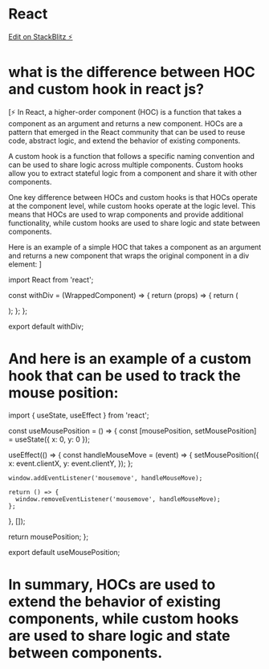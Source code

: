 # React

[Edit on StackBlitz ⚡️](https://stackblitz.com/edit/react-tsfqr3)

# what is the difference between HOC and custom hook in react js?

[⚡️ In React, a higher-order component (HOC) is a function that takes a component as an argument and returns a new component. HOCs are a pattern that emerged in the React community that can be used to reuse code, abstract logic, and extend the behavior of existing components.

A custom hook is a function that follows a specific naming convention and can be used to share logic across multiple components. Custom hooks allow you to extract stateful logic from a component and share it with other components.

One key difference between HOCs and custom hooks is that HOCs operate at the component level, while custom hooks operate at the logic level. This means that HOCs are used to wrap components and provide additional functionality, while custom hooks are used to share logic and state between components.

Here is an example of a simple HOC that takes a component as an argument and returns a new component that wraps the original component in a div element: ]

import React from 'react';

const withDiv = (WrappedComponent) => {
return (props) => {
return (

<div>
<WrappedComponent {...props} />
</div>
);
};
};

export default withDiv;

# And here is an example of a custom hook that can be used to track the mouse position:

import { useState, useEffect } from 'react';

const useMousePosition = () => {
const [mousePosition, setMousePosition] = useState({ x: 0, y: 0 });

useEffect(() => {
const handleMouseMove = (event) => {
setMousePosition({
x: event.clientX,
y: event.clientY,
});
};

    window.addEventListener('mousemove', handleMouseMove);

    return () => {
      window.removeEventListener('mousemove', handleMouseMove);
    };

}, []);

return mousePosition;
};

export default useMousePosition;

# In summary, HOCs are used to extend the behavior of existing components, while custom hooks are used to share logic and state between components.
